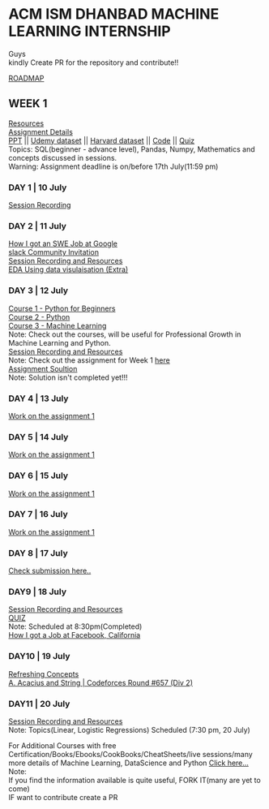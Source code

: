 # ACM ISM DHANBAD MACHINE LEARNING INTERNSHIP   

Guys    
kindly Create PR for the repository and contribute!!    

[ROADMAP](https://docs.google.com/document/d/1i_RnLREwEMPZ7rTyEBybQCHi_eiI7csW/edit)
## WEEK 1   
[Resources](https://drive.google.com/drive/folders/1gCqtfG3NTapGiPJGgHsajWbi1FpbG9xp)   
[Assignment Details](https://drive.google.com/drive/folders/1hnRcA5Ehl_B5IlxWgeTX83y3NX7ZV_4W)    
[PPT](https://docs.google.com/presentation/d/11gibQ2hERG3WK2tlDTgzc7px8o9HLLkKIFciookATYA/edit?usp=sharing) || [Udemy dataset](https://drive.google.com/file/d/1EDd0m2naDuXXwYZRwwEjMRztOF6ZrL_l/view?usp=sharing) || [Harvard dataset](https://drive.google.com/file/d/10jpyLp28eJPv1CPfBhyWM4OiQcrZNKdD/view?usp=sharing) || [Code](https://colab.research.google.com/drive/1MaMMC-TLH2ji4FEm-2AubHXRNQkiqHsP?usp=sharing) || [Quiz](https://docs.google.com/forms/d/e/1FAIpQLSe2sGo_gu1lQdEA0BSqVqQDfiKE_-v6DPgdj8Hpf7YrTxo2QA/viewform?vc=0&c=0&w=1&usp=mail_form_link)    
Topics: SQL(beginner - advance level), Pandas, Numpy, Mathematics and concepts discussed in sessions.   
Warning: Assignment deadline is on/before 17th July(11:59 pm) 
### DAY 1 | 10 July   
[Session Recording](https://www.dropbox.com/sh/wkwm1di477x5k0y/AABHhBxbE9VFT4NgynXsYV0Qa?dl=0)    
### DAY 2 | 11 July   
[How I got an SWE Job at Google](https://www.youtube.com/watch?v=EXKBE4VJtLY&feature=youtu.be)    
[slack Community Invitation](https://join.slack.com/t/acmml/shared_invite/zt-fjzx9l9z-2rN30P_Uo64HKUK8s~SZWQ)   
[Session Recording and Resources](https://drive.google.com/drive/folders/19j2dxF-yN4vSJ8V7mxg3dMg0XuUVUO_z)   
[EDA Using data visulaisation (Extra)](https://medium.com/@shantanu0707/analysing-stackoverflows-users-7547424f4432)    
### DAY 3 | 12 July   
[Course 1 - Python for Beginners](https://geeksgod.com/udemy-free-course/python-for-beginners-basics-to-advanced/)    
[Course 2 - Python](https://geeksgod.com/udemy-free-course/python-for-beginners-learn-all-the-basics-of-python/)    
[Course 3 - Machine Learning](https://geeksgod.com/udemy-free-course/step-by-step-guide-to-machine-learning/)   
Note: Check out the courses, will be useful for Professional Growth in Machine Learning and Python.   
[Session Recording and Resources](https://drive.google.com/drive/folders/1B4-ROSnBi28ngntGrfARaCGR_V_5AxlT)   
Note: Check out the assignment for Week 1 [here](https://drive.google.com/drive/folders/1hnRcA5Ehl_B5IlxWgeTX83y3NX7ZV_4W)    
[Assignment Soultion](https://github.com/AdicherlaVenkataSai/acm-ml-internship/tree/master/week%201)   
Note: Solution isn't completed yet!!!   
### DAY 4 | 13  July    
[Work on the assignment 1](https://drive.google.com/drive/folders/1hnRcA5Ehl_B5IlxWgeTX83y3NX7ZV_4W)    
### DAY 5 | 14 July   
[Work on the assignment 1](https://drive.google.com/drive/folders/1hnRcA5Ehl_B5IlxWgeTX83y3NX7ZV_4W)
### DAY 6 | 15 July   
[Work on the assignment 1](https://drive.google.com/drive/folders/1hnRcA5Ehl_B5IlxWgeTX83y3NX7ZV_4W)    
### DAY 7 | 16 July   
[Work on the assignment 1](https://drive.google.com/drive/folders/1hnRcA5Ehl_B5IlxWgeTX83y3NX7ZV_4W)    
### DAY 8 | 17 July   
[Check submission here..](https://github.com/AdicherlaVenkataSai/acm-ml-internship/tree/master/adicherla/week%201)    
### DAY9 | 18 July    
[Session Recording and Resources](https://drive.google.com/folderview?id=12auVoHz6rpLPm5cCCP3_Ld7ZYuwHZcoV)   
[QUIZ](https://docs.google.com/forms/d/e/1FAIpQLSe2sGo_gu1lQdEA0BSqVqQDfiKE_-v6DPgdj8Hpf7YrTxo2QA/viewform?vc=0&c=0&w=1&usp=mail_form_link)   
Note: Scheduled at 8:30pm(Completed)    
[How I got a Job at Facebook, California](https://www.youtube.com/watch?v=XEHY2hQsHB8&feature=youtu.be)   
### DAY10 | 19 July   
[Refreshing Concepts](https://drive.google.com/drive/folders/1w5JQjQNVsItKZaEL_6ZkO14auxGDg-TE?usp=sharing)   
[A. Acacius and String | Codeforces Round #657 (Div 2)](https://www.youtube.com/watch?v=jyi0VSDFc90&feature=youtu.be)   
### DAY11 | 20 July   
[Session Recording and Resources]()   
Note: Topics(Linear, Logistic Regressions) Scheduled (7:30 pm, 20 July)    




For Additional Courses with free Certification/Books/Ebooks/CookBooks/CheatSheets/live sessions/many more details of Machine Learning, DataScience and Python [Click here...](https://github.com/AdicherlaVenkataSai/machine-learning-beginners-hub/blob/master/README.md)    
Note:   
If you find the information available is quite useful, FORK IT(many are yet to come)   
IF want to contribute create a PR 




